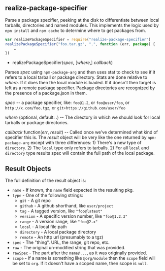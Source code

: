 realize-package-specifier
-------------------------

Parse a package specifier, peeking at the disk to differentiate between
local tarballs, directories and named modules.  This implements the logic
used by `npm install` and `npm cache` to determine where to get packages
from.

```javascript
var realizePackageSpecifier = require("realize-package-specifier")
realizePackageSpecifier("foo.tar.gz", ".", function (err, package) {
    …
})
```

* realizePackageSpecifier(*spec*, [*where*,] *callback*)

Parses *spec* using `npm-package-arg` and then uses stat to check to see if
it refers to a local tarball or package directory.  Stats are done relative
to *where*.  If it does then the local module is loaded.  If it doesn't then
target is left as a remote package specifier.  Package directories are
recognized by the presence of a package.json in them.

*spec* -- a package specifier, like: `foo@1.2`, or `foo@user/foo`, or
`http://x.com/foo.tgz`, or `git+https://github.com/user/foo`

*where* (optional, default: .) -- The directory in which we should look for
local tarballs or package directories.

*callback* function(*err*, *result*) -- Called once we've determined what
kind of specifier this is.  The *result* object will be very like the one
returned by `npm-package-arg` except with three differences: 1) There's a
new type of `directory`.  2) The `local` type only refers to tarballs.  2)
For all `local` and `directory` type results spec will contain the full path of
the local package.










































<extoc></extoc>

## Result Objects

The full definition of the result object is:

* `name` - If known, the `name` field expected in the resulting pkg.
* `type` - One of the following strings:
  * `git` - A git repo
  * `github` - A github shorthand, like `user/project`
  * `tag` - A tagged version, like `"foo@latest"`
  * `version` - A specific version number, like `"foo@1.2.3"`
  * `range` - A version range, like `"foo@2.x"`
  * `local` - A local file path
  * `directory` - A local package directory
  * `remote` - An http url (presumably to a tgz)
* `spec` - The "thing".  URL, the range, git repo, etc.
* `raw` - The original un-modified string that was provided.
* `rawSpec` - The part after the `name@...`, as it was originally
  provided.
* `scope` - If a name is something like `@org/module` then the `scope`
  field will be set to `org`.  If it doesn't have a scoped name, then
  scope is `null`.

